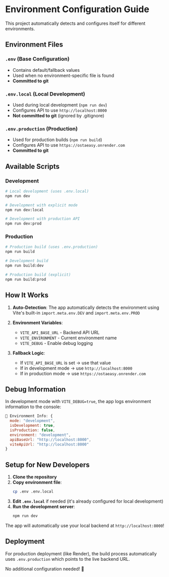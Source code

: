 # Environment Configuration Guide

This project automatically detects and configures itself for different environments.

## Environment Files

### `.env` (Base Configuration)

- Contains default/fallback values
- Used when no environment-specific file is found
- **Committed to git**

### `.env.local` (Local Development)

- Used during local development (`npm run dev`)
- Configures API to use `http://localhost:8000`
- **Not committed to git** (ignored by .gitignore)

### `.env.production` (Production)

- Used for production builds (`npm run build`)
- Configures API to use `https://ostaeasy.onrender.com`
- **Committed to git**

## Available Scripts

### Development

```bash
# Local development (uses .env.local)
npm run dev

# Development with explicit mode
npm run dev:local

# Development with production API
npm run dev:prod
```

### Production

```bash
# Production build (uses .env.production)
npm run build

# Development build
npm run build:dev

# Production build (explicit)
npm run build:prod
```

## How It Works

1. **Auto-Detection**: The app automatically detects the environment using Vite's built-in `import.meta.env.DEV` and `import.meta.env.PROD`

2. **Environment Variables**:

   - `VITE_API_BASE_URL` - Backend API URL
   - `VITE_ENVIRONMENT` - Current environment name
   - `VITE_DEBUG` - Enable debug logging

3. **Fallback Logic**:
   - If `VITE_API_BASE_URL` is set → use that value
   - If in development mode → use `http://localhost:8000`
   - If in production mode → use `https://ostaeasy.onrender.com`

## Debug Information

In development mode with `VITE_DEBUG=true`, the app logs environment information to the console:

```javascript
🔧 Environment Info: {
  mode: "development",
  isDevelopment: true,
  isProduction: false,
  environment: "development",
  apiBaseUrl: "http://localhost:8000",
  viteApiUrl: "http://localhost:8000"
}
```

## Setup for New Developers

1. **Clone the repository**
2. **Copy environment file**:
   ```bash
   cp .env .env.local
   ```
3. **Edit `.env.local`** if needed (it's already configured for local development)
4. **Run the development server**:
   ```bash
   npm run dev
   ```

The app will automatically use your local backend at `http://localhost:8000`!

## Deployment

For production deployment (like Render), the build process automatically uses `.env.production` which points to the live backend URL.

No additional configuration needed! 🚀
